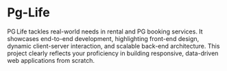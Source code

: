 # Pg-Life
PG Life tackles real-world needs in rental and PG booking services. It showcases end-to-end development, highlighting front-end design, dynamic client-server interaction, and scalable back-end architecture. This project clearly reflects your proficiency in building responsive, data-driven web applications from scratch.
